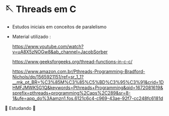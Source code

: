 # :sewing_needle: Threads em C 	      

* Estudos iniciais em conceitos de paralelismo

* Material utilizado :

  https://www.youtube.com/watch?v=uA8X5zNOGw8&ab_channel=JacobSorber
  
  https://www.geeksforgeeks.org/thread-functions-in-c-c/
  
  https://www.amazon.com.br/Pthreads-Programming-Bradford-Nichols/dp/1565921151/ref=sr_1_1?__mk_pt_BR=%C3%85M%C3%85%C5%BD%C3%95%C3%91&crid=1DHMFJMWK5G1Q&keywords=Pthreads+Programming&qid=1672081619&sprefix=pthreads+programming%2Caps%2C289&sr=8-1&ufe=app_do%3Aamzn1.fos.6121c6c4-c969-43ae-92f7-cc248fc6181d


:construction: Estudando :construction:
